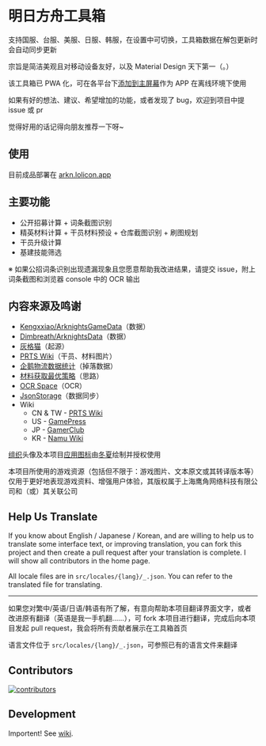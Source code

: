 # 明日方舟工具箱

支持国服、台服、美服、日服、韩服，在设置中可切换，工具箱数据在解包更新时会自动同步更新

宗旨是简洁美观且对移动设备友好，以及 Material Design 天下第一（。）

该工具箱已 PWA 化，可在各平台下[添加到主屏幕](https://developer.mozilla.org/zh-CN/docs/Web/Progressive_web_apps/Add_to_home_screen)作为 APP 在离线环境下使用

如果有好的想法、建议、希望增加的功能，或者发现了 bug，欢迎到项目中提 issue 或 pr

觉得好用的话记得向朋友推荐一下呀~

## 使用

目前成品部署在 [arkn.lolicon.app](https://arkn.lolicon.app)

## 主要功能

- 公开招募计算 + 词条截图识别
- 精英材料计算 + 干员材料预设 + 仓库截图识别 + 刷图规划
- 干员升级计算
- 基建技能筛选

※ 如果公招词条识别出现遗漏现象且您愿意帮助我改进结果，请提交 issue，附上词条截图和浏览器 console 中的 OCR 输出

## 内容来源及鸣谢

- [Kengxxiao/ArknightsGameData](https://github.com/Kengxxiao/ArknightsGameData)（数据）
- [Dimbreath/ArknightsData](https://github.com/Dimbreath/ArknightsData)（数据）
- [灰格猫](https://github.com/graueneko)（起源）
- [PRTS Wiki](http://prts.wiki/)（干员、材料图片）
- [企鹅物流数据统计](https://penguin-stats.io/)（掉落数据）
- [材料获取最优策略](https://bbs.nga.cn/read.php?tid=17507710)（思路）
- [OCR Space](https://ocr.space/)（OCR）
- [JsonStorage](https://jsonstorage.net/)（数据同步）
- Wiki
  - CN & TW - [PRTS Wiki](http://prts.wiki/)
  - US - [GamePress](https://gamepress.gg/arknights/)
  - JP - [GamerClub](https://wiki.gamerclub.jp/anwiki/)
  - KR - [Namu Wiki](https://namu.wiki/)

[组织](https://github.com/arkntools)头像及本项目[应用图标](public/assets/icons)由[冬夏](https://www.pixiv.net/users/8745555)绘制并授权使用

本项目所使用的游戏资源（包括但不限于：游戏图片、文本原文或其转译版本等）仅用于更好地表现游戏资料、增强用户体验，其版权属于上海鹰角网络科技有限公司和（或）其关联公司

## Help Us Translate

If you know about English / Japanese / Korean, and are willing to help us to translate some interface text, or improving translation, you can fork this project and then create a pull request after your translation is complete. I will show all contributors in the home page.

All locale files are in `src/locales/{lang}/_.json`. You can refer to the translated file for translating.

----------

如果您对繁中/英语/日语/韩语有所了解，有意向帮助本项目翻译界面文字，或者改进原有翻译（英语是我一手机翻……），可 fork 本项目进行翻译，完成后向本项目发起 pull request，我会将所有贡献者展示在工具箱首页

语言文件位于 `src/locales/{lang}/_.json`，可参照已有的语言文件来翻译

## Contributors

[![contributors](https://contributors-img.web.app/image?repo=arkntools/arknights-toolbox)](https://github.com/arkntools/arknights-toolbox/graphs/contributors)

## Development

Importent! See [wiki](../../wiki).
